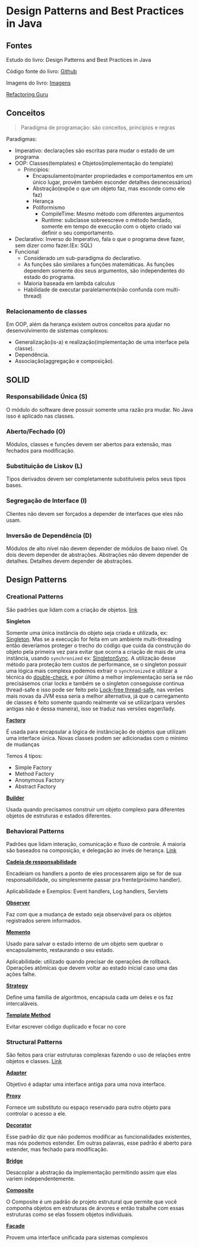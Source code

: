 # Design Patterns and Best Practices in Java

## Fontes

Estudo do livro: Design Patterns and Best Practices in Java

Código fonte do livro: [Github](https://github.com/PacktPublishing/Design-Patterns-and-Best-Practices-in-Java)

Imagens do livro: [Imagens](https://static.packt-cdn.com/downloads/DesignPatternsandBestPracticesinJava_ColorImages.pdf)

[Refactoring Guru](https://refactoring.guru/pt-br)

## Conceitos

> Paradigma de programação: são conceitos, princípios e regras

Paradigmas:
* Imperativo: declarações são escritas para mudar o estado de um programa
* OOP: Classes(templates) e Objetos(implementação do template)
  * Principios:
    * Encapsulamento(manter propriedades e comportamentos em um único lugar, provém também esconder detalhes desnecessários)
    * Abstração(expõe o que um objeto faz, mas esconde como ele faz)
    * Herança
    * Poliformismo
      * CompileTime: Mesmo método com diferentes argumentos
      * Runtime: subclasse sobreescreve o método herdado, somente em tempo de execução com o objeto criado vai definir o seu comportamento.
* Declarativo: Inverso do Imperativo, fala o que o programa deve fazer, sem dizer como fazer.(Ex: SQL)
* Funcional
  * Considerado um sub-paradigma do declarativo.
  * As funções são similares a funções matemáticas. As funções dependem somente dos seus argumentos, são independentes do estado do programa.
  * Maioria baseada em lambda calculus
  * Habilidade de executar paralelamente(não confunda com multi-thread)


### Relacionamento de classes

Em OOP, além da herança existem outros conceitos para ajudar no desenvolvimento de sistemas complexos:
* Generalização(is-a) e realização(implementação de uma interface pela classe).
* Dependência.
* Associação(aggregação e composição).

## SOLID

### Responsabilidade Única (S)

O módulo do software deve possuir somente uma razão pra mudar. No Java isso é aplicado nas classes.

### Aberto/Fechado (O)

Módulos, classes e funções devem ser abertos para extensão, mas fechados para modificação.

### Substituição de Liskov (L)

Tipos derivados devem ser completamente substituíveis pelos seus tipos bases.

### Segregação de Interface (I)

Clientes não devem ser forçados a depender de interfaces que eles não usam.

### Inversão de Dependência (D)

Módulos de alto nível não devem depender de módulos de baixo nível. Os dois devem depender de abstrações.
Abstrações não devem depender de detalhes. Detalhes devem depender de abstrações.


## Design Patterns

### Creational Patterns

São padrões que lidam com a criação de objetos. [link](https://github.com/romjunior/design-patterns-and-best-practices-in-java/tree/master/design-patterns/src/main/java/com/exemplo/creational)

**Singleton**

Somente uma única instância do objeto seja criada e utilizada, ex: [Singleton](https://github.com/romjunior/design-patterns-and-best-practices-in-java/blob/master/design-patterns/src/main/java/com/exemplo/creational/singleton/Singleton.java). Mas se a execução for feita em um ambiente multi-threading então deveríamos proteger o trecho do código que cuida da construção do objeto pela primeira vez para evitar que ocorra a criação de mais de uma instância, usando ``synchronized`` ex: [SingletonSync](https://github.com/romjunior/design-patterns-and-best-practices-in-java/blob/fa86e1dd8cb9db9958405a547fe6172c7cac17a9/design-patterns/src/main/java/com/exemplo/creational/singleton/SingletonSync.java#L18). A utilização desse método para proteção tem custos de performance, se o singleton possuir uma lógica mais complexa podemos extrair o ``synchronized`` e utilizar a técnica do [double-check](https://github.com/romjunior/design-patterns-and-best-practices-in-java/blob/fa86e1dd8cb9db9958405a547fe6172c7cac17a9/design-patterns/src/main/java/com/exemplo/creational/singleton/SingletonSync.java#L27), e por último a melhor implementação seria se não precisásemos criar locks e também se o singleton conseguisse continua thread-safe e isso pode ser feito pelo [Lock-free thread-safe](https://github.com/romjunior/design-patterns-and-best-practices-in-java/blob/master/design-patterns/src/main/java/com/exemplo/creational/singleton/LockFreeSingleton.java), nas verões mais novas da JVM essa seria a melhor alternativa, já que o carregamento de classes é feito somente quando realmente vai se utilizar(para versões antigas não é dessa maneira), isso se traduz nas versões eager/lady.

**[Factory](https://github.com/romjunior/design-patterns-and-best-practices-in-java/tree/master/design-patterns/src/main/java/com/exemplo/creational/factory)**

É usada para encapsular a lógica de instânciação de objetos que utilizam uma interface única. Novas classes podem ser adicionadas com o mínimo de mudanças

Temos 4 tipos:
* Simple Factory
* Method Factory
* Anonymous Factory
* Abstract Factory

**[Builder](https://github.com/romjunior/design-patterns-and-best-practices-in-java/tree/master/design-patterns/src/main/java/com/exemplo/creational/builder)**

Usada quando precisamos construir um objeto complexo para diferentes objetos de estruturas e estados diferentes.

### Behavioral Patterns

Padrões que lidam interação, comunicação e fluxo de controle. A maioria são baseados na composição, e delegação ao invés de herança. [Link](https://github.com/romjunior/design-patterns-and-best-practices-in-java/tree/master/design-patterns/src/main/java/com/exemplo/behavioral)


**[Cadeia de responsabilidade](https://github.com/romjunior/design-patterns-and-best-practices-in-java/tree/master/design-patterns/src/main/java/com/exemplo/behavioral/chainofresponsability)**

Encadeiam os handlers a ponto de eles processarem algo se for de sua responsabilidade, ou simplesmente passar pra frente(próximo handler).

Aplicabilidade e Exemplos: Event handlers, Log handlers, Servlets

**[Observer](https://github.com/romjunior/design-patterns-and-best-practices-in-java/tree/master/design-patterns/src/main/java/com/exemplo/behavioral/observer)**

Faz com que a mudança de estado seja observável para os objetos registrados serem informados.

**[Memento](https://github.com/romjunior/design-patterns-and-best-practices-in-java/tree/master/design-patterns/src/main/java/com/exemplo/behavioral/memento)**

Usado para salvar o estado interno de um objeto sem quebrar o encapsulamento, restaurando o seu estado.

Aplicabilidade: utilizado quando precisar de operações de rollback. Operações atômicas que devem voltar ao estado inicial caso uma das ações falhe.

**[Strategy](https://github.com/romjunior/design-patterns-and-best-practices-in-java/tree/master/design-patterns/src/main/java/com/exemplo/behavioral/strategy)**

Define uma família de algoritmos, encapsula cada um deles e os faz intercaláveis.

**[Template Method](https://github.com/romjunior/design-patterns-and-best-practices-in-java/tree/master/design-patterns/src/main/java/com/exemplo/behavioral/templatemethod)**

Evitar escrever código duplicado e focar no core

### Structural Patterns

São feitos para criar estruturas complexas fazendo o uso de relações entre objetos e classes. [Link](https://github.com/romjunior/design-patterns-and-best-practices-in-java/tree/master/design-patterns/src/main/java/com/exemplo/structural)

**[Adapter](https://github.com/romjunior/design-patterns-and-best-practices-in-java/tree/master/design-patterns/src/main/java/com/exemplo/structural/adapter)**

Objetivo é adaptar uma interface antiga para uma nova interface.

**[Proxy](https://github.com/romjunior/design-patterns-and-best-practices-in-java/tree/master/design-patterns/src/main/java/com/exemplo/structural/proxy)**

Fornece um substituto ou espaço reservado para outro objeto para controlar o acesso a ele.

**[Decorator](https://github.com/romjunior/design-patterns-and-best-practices-in-java/tree/master/design-patterns/src/main/java/com/exemplo/structural/decorator)**

Esse padrão diz que não podemos modificar as funcionalidades existentes, mas nós podemos estender. 
Em outras palavras, esse padrão é aberto para estender, mas fechado para modificação.

**[Bridge](https://github.com/romjunior/design-patterns-and-best-practices-in-java/tree/master/design-patterns/src/main/java/com/exemplo/structural/bridge)**

Desacoplar a abstração da implementação permitindo assim que elas variem independentemente. 

**[Composite](https://github.com/romjunior/design-patterns-and-best-practices-in-java/tree/master/design-patterns/src/main/java/com/exemplo/structural/composite)**

O Composite é um padrão de projeto estrutural que permite que você componha objetos em estruturas de árvores e então trabalhe com essas estruturas como se elas fossem objetos individuais.

**[Facade](https://github.com/romjunior/design-patterns-and-best-practices-in-java/tree/master/design-patterns/src/main/java/com/exemplo/structural/facade)**

Provem uma interface unificada para sistemas complexos